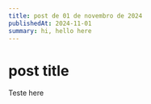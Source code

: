 ```yaml
---
title: post de 01 de novembro de 2024
publishedAt: 2024-11-01
summary: hi, hello here
---
```


# post title

Teste here